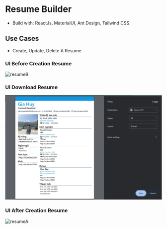 # Resume Builder
  * Build with: ReactJs, MaterialUI, Ant Design, Tailwind CSS.
## Use Cases
  * Create, Update, Delete A Resume
### UI Before Creation Resume
![resumeB](/my-app/public/ResumeBeforeCreation.png)
### UI Download Resume
![resumeD](./src/assets/DownloadResume.jpg)
### UI After Creation Resume
![resumeA](/my-app/public//ResumeAfterCreation.png)
